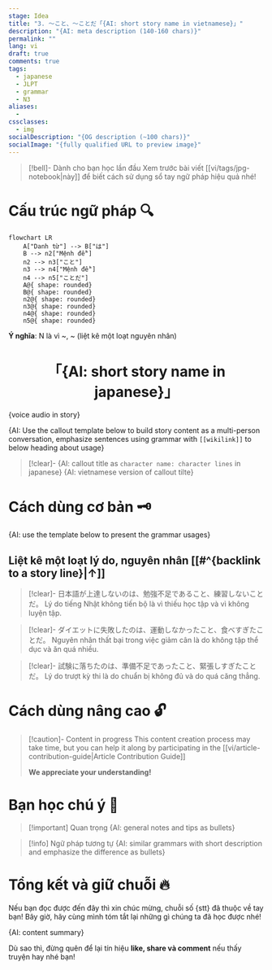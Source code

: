 ```yaml
---
stage: Idea
title: "3. ～こと、～ことだ「{AI: short story name in vietnamese}」"
description: "{AI: meta description (140‑160 chars)}"
permalink: ""
lang: vi
draft: true
comments: true
tags:
  - japanese
  - JLPT
  - grammar
  - N3
aliases:
  - 
cssclasses:
  - img
socialDescription: "{OG description (~100 chars)}"
socialImage: "{fully qualified URL to preview image}"
---
```


> [!bell]- Dành cho bạn học lần đầu
> Xem trước bài viết [[vi/tags/jpg-notebook|này]] để biết cách sử dụng sổ tay ngữ pháp hiệu quả nhé!

# Cấu trúc ngữ pháp 🔍
```mermaid
flowchart LR
    A["Danh từ"] --> B["は"]
    B --> n2["Mệnh đề"]
    n2 --> n3["こと"]
    n3 --> n4["Mệnh đề"]
    n4 --> n5["ことだ"]
    A@{ shape: rounded}
    B@{ shape: rounded}
    n2@{ shape: rounded}
    n3@{ shape: rounded}
    n4@{ shape: rounded}
    n5@{ shape: rounded}
```

**Ý nghĩa**: N là vì ~, ~ (liệt kê một loạt nguyên nhân) 

<h1 style="text-align:center;">「{AI: short story name in japanese}」</h1>
{voice audio in story}

{AI: Use the callout template below to build story content as a multi-person conversation, emphasize sentences using grammar with `[[wikilink]]` to below heading about usage}

> [!clear]- {AI: callout title as `character name: character lines` in japanese}
> {AI: vietnamese version of callout tilte}

# Cách dùng cơ bản 🗝️

{AI: use the template below to present the grammar usages}
## Liệt kê một loạt lý do, nguyên nhân [[#^{backlink to a story line}|↑]]

> [!clear]- 日本語が上達しないのは、勉強不足であること、練習しないことだ。
> Lý do tiếng Nhật không tiến bộ là vì thiếu học tập và vì không luyện tập.

> [!clear]- ダイエットに失敗したのは、運動しなかったこと、食べすぎたことだ。
> Nguyên nhân thất bại trong việc giảm cân là do không tập thể dục và ăn quá nhiều.

> [!clear]- 試験に落ちたのは、準備不足であったこと、緊張しすぎたことだ。
> Lý do trượt kỳ thi là do chuẩn bị không đủ và do quá căng thẳng.
# Cách dùng nâng cao 🔓

> [!caution]- Content in progress
> This content creation process may take time, but you can help it along by participating in the [[vi/article-contribution-guide|Article Contribution Guide]]
>
> **We appreciate your understanding!**

# Bạn học chú ý 👀

> [!important] Quan trọng
> {AI: general notes and tips as bullets}

> [!info] Ngữ pháp tương tự
> {AI: similar grammars with short description and emphasize the difference as bullets}

# Tổng kết và giữ chuỗi 🔥
Nếu bạn đọc được đến đây thì xin chúc mừng, chuỗi số {stt} đã thuộc về tay bạn! Bây giờ, hãy cùng mình tóm tắt lại những gì chúng ta đã học được nhé!

{AI: content summary}

Dù sao thì, đừng quên để lại tín hiệu **like, share và comment** nếu thấy truyện hay nhé bạn!

